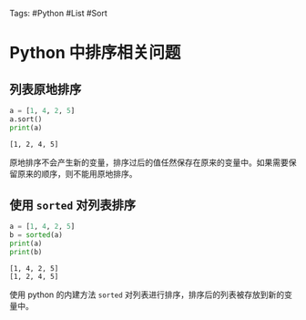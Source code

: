 Tags: #Python #List #Sort

# Python 中排序相关问题

## 列表原地排序

```python
a = [1, 4, 2, 5]
a.sort()
print(a)
```

```shell
[1, 2, 4, 5]
```

原地排序不会产生新的变量，排序过后的值任然保存在原来的变量中。如果需要保留原来的顺序，则不能用原地排序。

## 使用 `sorted` 对列表排序

```python
a = [1, 4, 2, 5]
b = sorted(a)
print(a)
print(b)
```

```shell
[1, 4, 2, 5]
[1, 2, 4, 5]
```

使用 python 的内建方法 `sorted` 对列表进行排序，排序后的列表被存放到新的变量中。